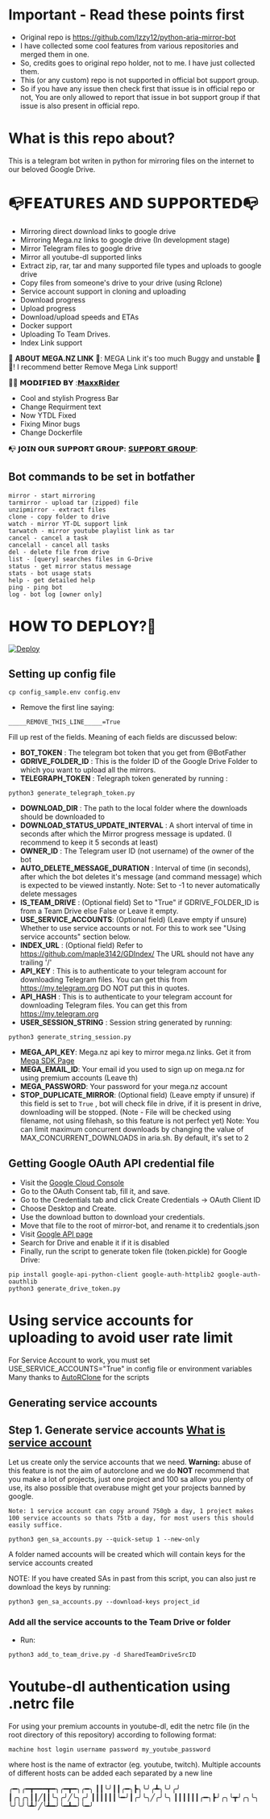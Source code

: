 # Important - Read these points first
- Original repo is https://github.com/lzzy12/python-aria-mirror-bot
- I have collected some cool features from various repositories and merged them in one.
- So, credits goes to original repo holder, not to me. I have just collected them.
- This (or any custom) repo is not supported in official bot support group.
- So if you have any issue then check first that issue is in official repo or not, You are only allowed to report that issue in bot support group if that issue is also present in official repo.

# What is this repo about?
This is a telegram bot writen in python for mirroring files on the internet to our beloved Google Drive.

# 📭𝗙𝗘𝗔𝗧𝗨𝗥𝗘𝗦 𝗔𝗡𝗗 𝗦𝗨𝗣𝗣𝗢𝗥𝗧𝗘𝗗📭
- Mirroring direct download links to google drive
- Mirroring Mega.nz links to google drive (In development stage)
- Mirror Telegram files to google drive
- Mirror all youtube-dl supported links
- Extract zip, rar, tar and many supported file types and uploads to google drive
- Copy files from someone's drive to your drive (using Rclone)
- Service account support in cloning and uploading
- Download progress
- Upload progress
- Download/upload speeds and ETAs
- Docker support
- Uploading To Team Drives.
- Index Link support

🛑 **ABOUT MEGA.NZ LINK** 🛑:
MEGA Link it's too much Buggy and unstable 🌝😑!
I recommend better Remove Mega Link support!

👩‍🚒 **𝗠𝗢𝗗𝗜𝗙𝗜𝗘𝗗 𝗕𝗬** :[𝗠𝗮𝘅𝘅𝗥𝗶𝗱𝗲𝗿](https://t.me/MaxxRider)

- Cool and stylish Progress Bar
- Change Requirment text 
- Now YTDL Fixed
- Fixing Minor bugs
- Change Dockerfile

📭 **𝗝𝗢𝗜𝗡 𝗢𝗨𝗥 𝗦𝗨𝗣𝗣𝗢𝗥𝗧 𝗚𝗥𝗢𝗨𝗣:** [𝗦𝗨𝗣𝗣𝗢𝗥𝗧 𝗚𝗥𝗢𝗨𝗣](https://t.me/MaxxBotChat):

## Bot commands to be set in botfather

```
mirror - start mirroring
tarmirror - upload tar (zipped) file
unzipmirror - extract files
clone - copy folder to drive
watch - mirror YT-DL support link
tarwatch - mirror youtube playlist link as tar
cancel - cancel a task
cancelall - cancel all tasks
del - delete file from drive
list - [query] searches files in G-Drive
status - get mirror status message
stats - bot usage stats
help - get detailed help
ping - ping bot
log - bot log [owner only]
```

# 𝗛𝗢𝗪 𝗧𝗢 𝗗𝗘𝗣𝗟𝗢𝗬?🤔

[![Deploy](https://www.herokucdn.com/deploy/button.svg)](https://dashboard.heroku.com/new?template=https://github.com/cocoamartin/Maxx-Torrent-Mirror-V2/tree/main)

## Setting up config file
```
cp config_sample.env config.env
```
- Remove the first line saying:
```
_____REMOVE_THIS_LINE_____=True
```
Fill up rest of the fields. Meaning of each fields are discussed below:
- **BOT_TOKEN** : The telegram bot token that you get from @BotFather
- **GDRIVE_FOLDER_ID** : This is the folder ID of the Google Drive Folder to which you want to upload all the mirrors.
- **TELEGRAPH_TOKEN** : Telegraph token generated by running :
```
python3 generate_telegraph_token.py
```
- **DOWNLOAD_DIR** : The path to the local folder where the downloads should be downloaded to
- **DOWNLOAD_STATUS_UPDATE_INTERVAL** : A short interval of time in seconds after which the Mirror progress message is updated. (I recommend to keep it 5 seconds at least)  
- **OWNER_ID** : The Telegram user ID (not username) of the owner of the bot
- **AUTO_DELETE_MESSAGE_DURATION** : Interval of time (in seconds), after which the bot deletes it's message (and command message) which is expected to be viewed instantly. Note: Set to -1 to never automatically delete messages
- **IS_TEAM_DRIVE** : (Optional field) Set to "True" if GDRIVE_FOLDER_ID is from a Team Drive else False or Leave it empty.
- **USE_SERVICE_ACCOUNTS**: (Optional field) (Leave empty if unsure) Whether to use service accounts or not. For this to work see  "Using service accounts" section below.
- **INDEX_URL** : (Optional field) Refer to https://github.com/maple3142/GDIndex/ The URL should not have any trailing '/'
- **API_KEY** : This is to authenticate to your telegram account for downloading Telegram files. You can get this from https://my.telegram.org DO NOT put this in quotes.
- **API_HASH** : This is to authenticate to your telegram account for downloading Telegram files. You can get this from https://my.telegram.org
- **USER_SESSION_STRING** : Session string generated by running:
```
python3 generate_string_session.py
```
- **MEGA_API_KEY**: Mega.nz api key to mirror mega.nz links. Get it from [Mega SDK Page](https://mega.nz/sdk)
- **MEGA_EMAIL_ID**: Your email id you used to sign up on mega.nz for using premium accounts (Leave th)
- **MEGA_PASSWORD**: Your password for your mega.nz account 
- **STOP_DUPLICATE_MIRROR**: (Optional field) (Leave empty if unsure) if this field is set to `True` , bot will check file in drive, if it is present in drive, downloading will be stopped. (Note - File will be checked using filename, not using filehash, so this feature is not perfect yet)
Note: You can limit maximum concurrent downloads by changing the value of MAX_CONCURRENT_DOWNLOADS in aria.sh. By default, it's set to 2
 
## Getting Google OAuth API credential file

- Visit the [Google Cloud Console](https://console.developers.google.com/apis/credentials)
- Go to the OAuth Consent tab, fill it, and save.
- Go to the Credentials tab and click Create Credentials -> OAuth Client ID
- Choose Desktop and Create.
- Use the download button to download your credentials.
- Move that file to the root of mirror-bot, and rename it to credentials.json
- Visit [Google API page](https://console.developers.google.com/apis/library)
- Search for Drive and enable it if it is disabled
- Finally, run the script to generate token file (token.pickle) for Google Drive:
```
pip install google-api-python-client google-auth-httplib2 google-auth-oauthlib
python3 generate_drive_token.py
```

# Using service accounts for uploading to avoid user rate limit
For Service Account to work, you must set USE_SERVICE_ACCOUNTS="True" in config file or environment variables
Many thanks to [AutoRClone](https://github.com/xyou365/AutoRclone) for the scripts
## Generating service accounts
Step 1. Generate service accounts [What is service account](https://cloud.google.com/iam/docs/service-accounts)
---------------------------------
Let us create only the service accounts that we need. 
**Warning:** abuse of this feature is not the aim of autorclone and we do **NOT** recommend that you make a lot of projects, just one project and 100 sa allow you plenty of use, its also possible that overabuse might get your projects banned by google. 

```
Note: 1 service account can copy around 750gb a day, 1 project makes 100 service accounts so thats 75tb a day, for most users this should easily suffice. 
```

`python3 gen_sa_accounts.py --quick-setup 1 --new-only`

A folder named accounts will be created which will contain keys for the service accounts created

NOTE: If you have created SAs in past from this script, you can also just re download the keys by running:
```
python3 gen_sa_accounts.py --download-keys project_id
```

### Add all the service accounts to the Team Drive or folder
- Run:
```
python3 add_to_team_drive.py -d SharedTeamDriveSrcID
```

# Youtube-dl authentication using .netrc file
For using your premium accounts in youtube-dl, edit the netrc file (in the root directory of this repository) according to following format:
```
machine host login username password my_youtube_password
```
where host is the name of extractor (eg. youtube, twitch). Multiple accounts of different hosts can be added each separated by a new line


╭━╮╭━┳━━━┳━╮╭━┳━╮╭━╮
┃┃╰╯┃┃╭━╮┣╮╰╯╭┻╮╰╯╭╯
┃╭╮╭╮┃┃╱┃┃╰╮╭╯╱╰╮╭╯
┃┃┃┃┃┃╰━╯┃╭╯╰╮╱╭╯╰╮
┃┃┃┃┃┃╭━╮┣╯╭╮╰┳╯╭╮╰╮
╰╯╰╯╰┻╯╱╰┻━╯╰━┻━╯╰━╯
